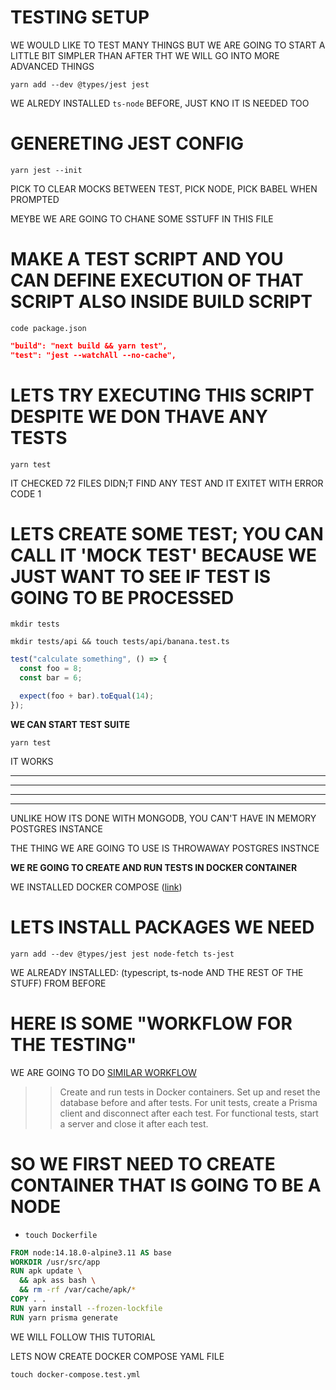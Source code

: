 # TESTING SETUP

WE WOULD LIKE TO TEST MANY THINGS BUT WE ARE GOING TO START A LITTLE BIT SIMPLER THAN AFTER THT WE WILL GO INTO MORE ADVANCED THINGS

```
yarn add --dev @types/jest jest
```

WE ALREDY INSTALLED `ts-node` BEFORE, JUST KNO IT IS NEEDED TOO

# GENERETING JEST CONFIG

```
yarn jest --init
```

PICK TO CLEAR MOCKS BETWEEN TEST, PICK NODE, PICK BABEL WHEN PROMPTED

MEYBE WE ARE GOING TO CHANE SOME SSTUFF IN THIS FILE

# MAKE A TEST SCRIPT AND YOU CAN DEFINE EXECUTION OF THAT SCRIPT ALSO INSIDE BUILD SCRIPT

```
code package.json
```

```json
"build": "next build && yarn test",
"test": "jest --watchAll --no-cache",
```

# LETS TRY EXECUTING THIS SCRIPT DESPITE WE DON THAVE ANY TESTS

```
yarn test
```

IT CHECKED 72 FILES DIDN;T FIND ANY TEST AND IT EXITET WITH ERROR CODE 1

# LETS CREATE SOME TEST; YOU CAN CALL IT 'MOCK TEST' BECAUSE WE JUST WANT TO SEE IF TEST IS GOING TO BE PROCESSED

```
mkdir tests 
```

```
mkdir tests/api && touch tests/api/banana.test.ts
```

```ts
test("calculate something", () => {
  const foo = 8;
  const bar = 6;

  expect(foo + bar).toEqual(14);
});
```

**WE CAN START TEST SUITE**

```
yarn test
```

IT WORKS



***
***
***
***






UNLIKE HOW ITS DONE WITH MONGODB, YOU CAN'T HAVE IN MEMORY POSTGRES INSTANCE

THE THING WE ARE GOING TO USE IS THROWAWAY POSTGRES INSTNCE

**WE RE GOING TO CREATE AND RUN TESTS IN DOCKER CONTAINER**

WE INSTALLED DOCKER COMPOSE ([link](https://docs.docker.com/compose/install/))

# LETS INSTALL PACKAGES WE NEED

```
yarn add --dev @types/jest jest node-fetch ts-jest
```

WE ALREADY INSTALLED: (typescript, ts-node AND THE REST OF THE STUFF) FROM BEFORE

# HERE IS SOME "WORKFLOW FOR THE TESTING"

WE ARE GOING TO DO [SIMILAR WORKFLOW](https://dev.to/eddeee888/how-to-write-tests-for-prisma-with-docker-and-jest-593i)

>> Create and run tests in Docker containers.
>> Set up and reset the database before and after tests.
>> For unit tests, create a Prisma client and disconnect after each test.
>> For functional tests, start a server and close it after each test.

# SO WE FIRST NEED TO CREATE CONTAINER THAT IS GOING TO BE A NODE 

- `touch Dockerfile`

```dockerfile
FROM node:14.18.0-alpine3.11 AS base
WORKDIR /usr/src/app
RUN apk update \
  && apk ass bash \
  && rm -rf /var/cache/apk/*
COPY . .
RUN yarn install --frozen-lockfile
RUN yarn prisma generate
```





WE WILL FOLLOW THIS TUTORIAL 

LETS NOW CREATE DOCKER COMPOSE YAML FILE

```
touch docker-compose.test.yml
```

```yml

```




<!-- ## STYLING

USING TAILWIND TOGETHER WITH EMOTION (**TWIN MACRO BY ben-rogerson**)

twin.macro with emotion (explained)

<https://github.com/ben-rogerson/twin.examples/tree/master/next-emotion>


typescript emotion example (very nice, has more stuff) (maybe is missing something but it is a good starter to build upon):

<https://github.com/ben-rogerson/twin.examples/tree/master/next-emotion-typescript>

**THESE ARE THE DOCS FOR TWIN MACRO**

<https://github.com/ben-rogerson/twin.macro/tree/master/docs>

**MUST READ**: (UNDER RESOURCS)

<https://github.com/ben-rogerson/twin.macro#resources>

MOST IMPORTAT THING (AT LEAST FOR ME): USE `css={[tw``]}` FOR DYNAMIC STYLES, AND USE `tw=""` OTHERVISE

## ANIMATIONS AND TRANSITIONS

FRAMER MOTION (SOMETIMES I DON'T LIKE HOW IT WORKS BECAUSE IT TENDS TO RANDOMLY SETS display PROPERTY) (IF YOU ARE ANIMATING SIZES)

## COLOR MODE

next-themes

# STATE MANGEMENT

xstate @xstate/react

# AUTHENTICATION

next-auth

# DATABASES

PRODUCTION: `PostgreSQL 13.3` ON `Supabase`

DEVELOPMENT: `PostgreSQL 13.3` SPINNED UP WITH DOCKER

ORM: Prisma

Redis 5.0.8:

PRODUCTION: `Upstash`

DEVELOPMENT: `Another Docker Container`

# EXPIRATION SERVICE, MAYBE ALSO, "SPECIAL CART SERVICE"

USING `BullMQ`


 -->

 <!-- 

## IDEAS

`WE SHOULD BUILD ECHO API (LIKE A STREAMING SERVER BUT MANUAL)`

WE SHOULD PUT CART IN A DETABSE, INSTEAD OF LOCAL STORAGE (BECAUSE IF WE USE THIS SERVER SIDE WE CAN EXPIRE CART, WE CAN DESTROY CART OBJECT)

MAYBE CART SHOULD BE KEPT IN REDIS, AND EXPIRE AFTER 3 HOURS IF LEFT TO BE STALE

WE NEED A STEP TO CHECK IF MAYBE SOMEONE BOUGHT SOMETHING AND STUFF IN CART IS MISSING (WHEN THAT HAPPENS USER SHOULD BE GIVEN THE INFO THAT "SOMEONE BOUGHT PRODUCT AS HE WAS FILLING CART", HE SHOULDN'T HAV ANY OPTIONS TO DO, JUST INFO AND WE LOWER HIS PRODUCT COUNT, OR IF THERE IS NONE WE REMOVE THE PRODUCT)
(LOW COUNT PRODUCTS SHOULD BE MARKED AS `HOT` OR WE SHOULD HAVE INFO: "HURRY UP, ONLY 10 LEFT IN STOCK") 

ORDER MARKED AS EXPIRED

CHECKING STOCK

CHECKING STOCK EVERY TIME USERS ADD TO CART

WHEN SEEDING YOU SHOULD SHOW ONE PRODUCT NOT IN STOCK AND THEN ONE PRODUCT IN STOCK AND SO ON AND SO ON (FOR EASIER DEVELOPMENT)


ADD TWO SCRIPTS FOR STARTING DEV DATBASES

AND OTHER FOR KILLING DATBASES, BECAUSE WE CAN KILL CONTAINER BY NAME, NOT JUST BY HIS ID 

FOR IMAGE UPLOAD USE CLOUDINARY


IMPLEMENT FAVORITE PRODUCTS OR WISHLIST 


 -->
